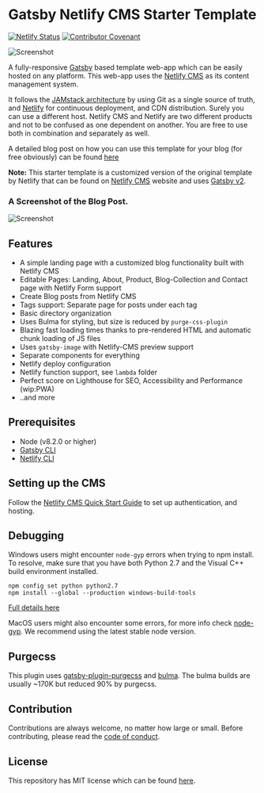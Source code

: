 # Gatsby Netlify CMS Starter Template

[![Netlify Status](https://api.netlify.com/api/v1/badges/b654c94e-08a6-4b79-b443-7837581b1d8d/deploy-status)](https://app.netlify.com/sites/gatsby-starter-netlify-cms-ci/deploys) [![Contributor Covenant](https://img.shields.io/badge/Contributor%20Covenant-2.0-4baaaa.svg)](code_of_conduct.md)

![Screenshot](https://github.com/simarmannsingh/gatsby-netlifycms-starter-template/blob/master/src/img/gatsbyBasedBlog1.png)

A fully-responsive [Gatsby](https://www.gatsbyjs.org/) based template web-app which can be easily hosted on any platform. This web-app uses the [Netlify CMS](https://www.netlifycms.org) as its content management system.

It follows the [JAMstack architecture](https://jamstack.org) by using Git as a single source of truth, and [Netlify](https://www.netlify.com) for continuous deployment, and CDN distribution. Surely you can use a different host. Netlify CMS and Netlify are two different products and not to be confused as one dependent on another. You are free to use both in combination and separately as well.

A detailed blog post on how you can use this template for your blog (for free obviously) can be found [here](https://simarmannsingh.com/2021-06-14-make-your-next-blog-using-gatsby-based-template/)

**Note:** This starter template is a customized version of the original template by Netlify that can be found on [Netlify CMS](https://www.netlifycms.org/) website and uses [Gatsby v2](https://www.gatsbyjs.org/blog/2018-09-17-gatsby-v2/).


### A Screenshot of the Blog Post.

![Screenshot](https://github.com/simarmannsingh/gatsby-netlifycms-starter-template/blob/master/src/img/gatsbyBasedBlog_blogPost.png)

## Features

- A simple landing page with a customized blog functionality built with Netlify CMS
- Editable Pages: Landing, About, Product, Blog-Collection and Contact page with Netlify Form support
- Create Blog posts from Netlify CMS
- Tags support: Separate page for posts under each tag
- Basic directory organization
- Uses Bulma for styling, but size is reduced by `purge-css-plugin`
- Blazing fast loading times thanks to pre-rendered HTML and automatic chunk loading of JS files
- Uses `gatsby-image` with Netlify-CMS preview support
- Separate components for everything
- Netlify deploy configuration
- Netlify function support, see `lambda` folder
- Perfect score on Lighthouse for SEO, Accessibility and Performance (wip:PWA)
- ..and more

## Prerequisites

- Node (v8.2.0 or higher)
- [Gatsby CLI](https://www.gatsbyjs.org/docs/)
- [Netlify CLI](https://github.com/netlify/cli)

## Setting up the CMS

Follow the [Netlify CMS Quick Start Guide](https://www.netlifycms.org/docs/quick-start/#authentication) to set up authentication, and hosting.

## Debugging

Windows users might encounter `node-gyp` errors when trying to npm install.
To resolve, make sure that you have both Python 2.7 and the Visual C++ build environment installed.

```
npm config set python python2.7
npm install --global --production windows-build-tools
```

[Full details here](https://www.npmjs.com/package/node-gyp 'NPM node-gyp page')

MacOS users might also encounter some errors, for more info check [node-gyp](https://github.com/nodejs/node-gyp). We recommend using the latest stable node version.

## Purgecss

This plugin uses [gatsby-plugin-purgecss](https://www.gatsbyjs.org/packages/gatsby-plugin-purgecss/) and [bulma](https://bulma.io/). The bulma builds are usually ~170K but reduced 90% by purgecss.

## Contribution

Contributions are always welcome, no matter how large or small. Before contributing,
please read the [code of conduct](CODE_OF_CONDUCT.md).


## License

This repository has MIT license which can be found [here](https://github.com/simarmannsingh/gatsby-netlifycms-starter-template/blob/master/LICENSE).